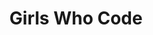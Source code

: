 ---
layout: leaf-node
title: "Girls Who Code"
title-url: "https://girlswhocode.com/"
author: [ "" ]
groups: [ "broader-issues" ]
categories: [ "computer-science-education", "gender-technology-and-education" ]
topics: [ "ongoing-projects" ]
summary: >
  We're a national non-profit organization dedicated to closing the gender gap in technology.
cite: >
  
pub-date: 
added_date: 2017-04-30
resource-type: external-page
---